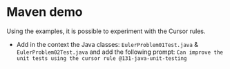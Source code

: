 # Maven demo

Using the examples, it is possible to experiment with the Cursor rules.

- Add in the context the Java classes: `EulerProblem01Test.java` & `EulerProblem02Test.java` and add the following prompt: `Can improve the unit tests using the cursor rule @131-java-unit-testing`